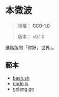 本微波
=======

> 授權： [CC0-1.0](https://choosealicense.com/licenses/cc0-1.0/)

> 版本： v0.1.0

進階版的「你好，世界」。


## 範本

* [bash.sh](./src/sh_bash/main.sh)
* [node.js](./src/js_node/main.js)
* [golang.go](./src/go_golang/main.go)

